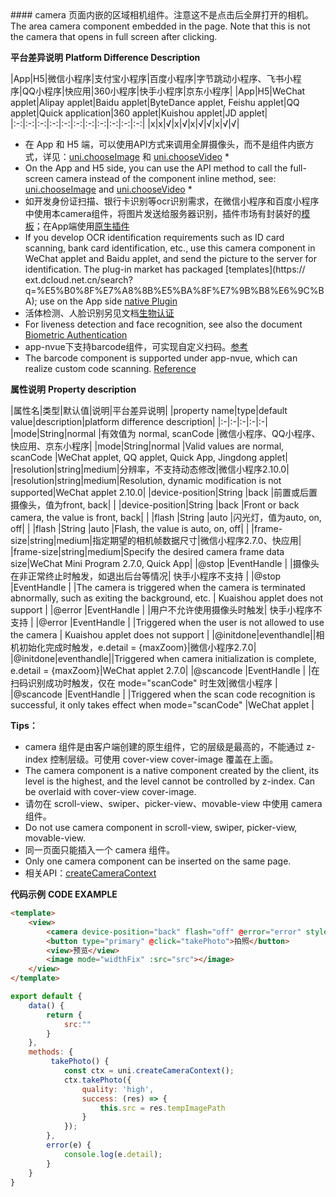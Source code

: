 <md-translatedByGoogle />
#### camera
页面内嵌的区域相机组件。注意这不是点击后全屏打开的相机。
The area camera component embedded in the page. Note that this is not the camera that opens in full screen after clicking.

**平台差异说明**
**Platform Difference Description**

|App|H5|微信小程序|支付宝小程序|百度小程序|字节跳动小程序、飞书小程序|QQ小程序|快应用|360小程序|快手小程序|京东小程序|
|App|H5|WeChat applet|Alipay applet|Baidu applet|ByteDance applet, Feishu applet|QQ applet|Quick application|360 applet|Kuishou applet|JD applet|
|:-:|:-:|:-:|:-:|:-:|:-:|:-:|:-:|:-:|:-:|:-:|
|x|x|√|x|√|x|√|√|x|√|√|

* 在 App 和 H5 端，可以使用API方式来调用全屏摄像头，而不是组件内嵌方式，详见：[uni.chooseImage](/api/media/image?id=chooseimage) 和 [uni.chooseVideo](/api/media/video?id=choosevideo) * 
* On the App and H5 side, you can use the API method to call the full-screen camera instead of the component inline method, see: [uni.chooseImage](/api/media/image?id=chooseimage) and [uni.chooseVideo]( /api/media/video?id=choosevideo) *
* 如开发身份证扫描、银行卡识别等ocr识别需求，在微信小程序和百度小程序中使用本camera组件，将图片发送给服务器识别，插件市场有封装好的[模板](https://ext.dcloud.net.cn/search?q=%E5%B0%8F%E7%A8%8B%E5%BA%8F%E7%9B%B8%E6%9C%BA)；在App端使用[原生插件](https://ext.dcloud.net.cn/search?q=ocr)
* If you develop OCR identification requirements such as ID card scanning, bank card identification, etc., use this camera component in WeChat applet and Baidu applet, and send the picture to the server for identification. The plug-in market has packaged [templates](https:// ext.dcloud.net.cn/search?q=%E5%B0%8F%E7%A8%8B%E5%BA%8F%E7%9B%B8%E6%9C%BA); use on the App side [native Plugin](https://ext.dcloud.net.cn/search?q=ocr)
* 活体检测、人脸识别另见文档[生物认证](/api/system/authentication)
* For liveness detection and face recognition, see also the document [Biometric Authentication](/api/system/authentication)
* app-nvue下支持barcode组件，可实现自定义扫码。[参考](https://uniapp.dcloud.io/component/barcode)
* The barcode component is supported under app-nvue, which can realize custom code scanning. [Reference](https://uniapp.dcloud.io/component/barcode)

**属性说明**
**Property description**

|属性名|类型|默认值|说明|平台差异说明|
|property name|type|default value|description|platform difference description|
|:-|:-|:-|:-|:-|
|mode|String|normal	|有效值为 normal, scanCode	|微信小程序、QQ小程序、快应用、京东小程序|
|mode|String|normal |Valid values are normal, scanCode |WeChat applet, QQ applet, Quick App, Jingdong applet|
|resolution|string|medium|分辨率，不支持动态修改|微信小程序2.10.0|
|resolution|string|medium|Resolution, dynamic modification is not supported|WeChat applet 2.10.0|
|device-position|String			|back		|前置或后置摄像头，值为front, back|													|
|device-position|String |back |Front or back camera, the value is front, back| |
|flash			|String			|auto		|闪光灯，值为auto, on, off|													|
|flash |String |auto |Flash, the value is auto, on, off| |
|frame-size|string|medium|指定期望的相机帧数据尺寸|微信小程序2.7.0、快应用|
|frame-size|string|medium|Specify the desired camera frame data size|WeChat Mini Program 2.7.0, Quick App|
|@stop		|EventHandle	|			|摄像头在非正常终止时触发，如退出后台等情况|		快手小程序不支持			|
|@stop |EventHandle | |The camera is triggered when the camera is terminated abnormally, such as exiting the background, etc. | Kuaishou applet does not support |
|@error		|EventHandle	|			|用户不允许使用摄像头时触发|					快手小程序不支持					|
|@error |EventHandle | |Triggered when the user is not allowed to use the camera | Kuaishou applet does not support |
|@initdone|eventhandle||相机初始化完成时触发，e.detail = {maxZoom}|微信小程序2.7.0|
|@initdone|eventhandle||Triggered when camera initialization is complete, e.detail = {maxZoom}|WeChat applet 2.7.0|
|@scancode		|EventHandle	|			|在扫码识别成功时触发，仅在 mode="scanCode" 时生效|微信小程序											|
|@scancode |EventHandle | |Triggered when the scan code recognition is successful, it only takes effect when mode="scanCode" |WeChat applet |

**Tips：**
* camera 组件是由客户端创建的原生组件，它的层级是最高的，不能通过 z-index 控制层级。可使用 cover-view cover-image 覆盖在上面。
* The camera component is a native component created by the client, its level is the highest, and the level cannot be controlled by z-index. Can be overlaid with cover-view cover-image.
* 请勿在 scroll-view、swiper、picker-view、movable-view 中使用 camera 组件。
* Do not use camera component in scroll-view, swiper, picker-view, movable-view.
* 同一页面只能插入一个 camera 组件。
* Only one camera component can be inserted on the same page.
* 相关API：[createCameraContext](/api/media/camera-context)


**代码示例**
**CODE EXAMPLE**

```html
<template>
	<view>
        <camera device-position="back" flash="off" @error="error" style="width: 100%; height: 300px;"></camera>
        <button type="primary" @click="takePhoto">拍照</button>
        <view>预览</view>
        <image mode="widthFix" :src="src"></image>
    </view>
</template>
```

```javascript
export default {
    data() {
        return {
            src:""
        }
    },
    methods: {
         takePhoto() {
            const ctx = uni.createCameraContext();
            ctx.takePhoto({
                quality: 'high',
                success: (res) => {
                    this.src = res.tempImagePath
                }
            });
        },
        error(e) {
            console.log(e.detail);
        }
    }
}
```
